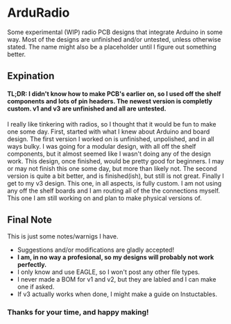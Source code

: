 # ArduRadio
Some experimental (WIP) radio PCB designs that integrate Arduino in some way. Most of the designs are unfinished and/or untested, unless otherwise stated. The name might also be a placeholder until I figure out something better.

## Expination
#### TL;DR: I didn't know how to make PCB's earlier on, so I used off the shelf components and lots of pin headers. The newest version is completly custom. v1 and v3 are unfinished and all are untested.

I really like tinkering with radios, so I thought that it would be fun to make one some day. First, started with what I knew about Arduino and board design. The first version I worked on is unfinished, unpolished, and in all ways bulky. I was going for a modular design, with all off the shelf components, but it almost seemed like I wasn't doing any of the design work. This design, once finished, would be pretty good for beginners. I may or may not finish this one some day, but more than likely not. The second version is quite a bit better, and is finished(ish), but still is not great. Finally I get to my v3 design. This one, in all aspects, is fully custom. I am not using any off the shelf boards and I am routing all of the the connections myself. This one I am still working on and plan to make physical versions of. 

## Final Note
This is just some notes/warnigs I have.
* Suggestions and/or modifications are gladly accepted!
* <b> I am, in no way a profesional, so my designs will probably not work perfectly. </b>
* I only know and use EAGLE, so I won't post any other file types.
* I never made a BOM for v1 and v2, but they are labled and I can make one if asked.
* If v3 actually works when done, I might make a guide on Instuctables.

### Thanks for your time, and happy making!
